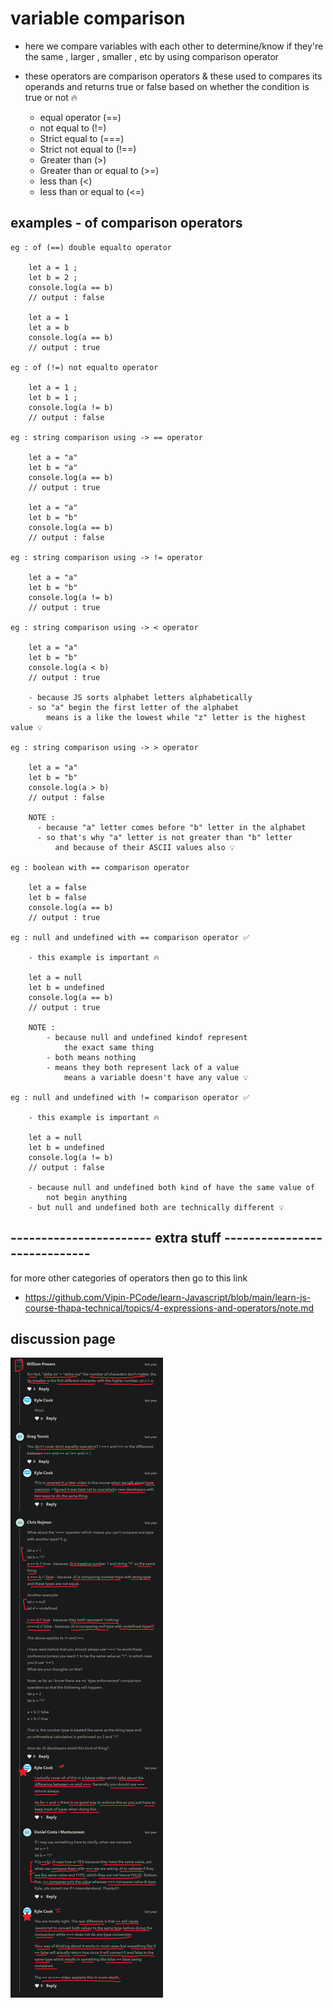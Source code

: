 # variable comparison

- here we compare variables with each other
    to determine/know if they're the same , larger , smaller , etc
    by using comparison operator

 - these operators are comparison operators
    & these used to compares its operands and returns true or false
    based on whether the condition is true or not 🔥

    - equal operator (==)
    - not equal to (!=)
    - Strict equal to (===)
    - Strict not equal to (!==)
    - Greater than (>)
    - Greater than or equal to (>=)
    - less than (<)
    - less than or equal to (<=)

## examples - of comparison operators

    eg : of (==) double equalto operator

        let a = 1 ;
        let b = 2 ;
        console.log(a == b)
        // output : false

        let a = 1 
        let a = b
        console.log(a == b)
        // output : true

    eg : of (!=) not equalto operator

        let a = 1 ; 
        let b = 1 ;
        console.log(a != b)
        // output : false 

    eg : string comparison using -> == operator

        let a = "a"
        let b = "a"
        console.log(a == b)
        // output : true

        let a = "a"
        let b = "b"
        console.log(a == b)
        // output : false

    eg : string comparison using -> != operator

        let a = "a"
        let b = "b"
        console.log(a != b)
        // output : true

    eg : string comparison using -> < operator

        let a = "a"
        let b = "b"
        console.log(a < b)
        // output : true

        - because JS sorts alphabet letters alphabetically 
        - so "a" begin the first letter of the alphabet
            means is a like the lowest while "z" letter is the highest value 💡

    eg : string comparison using -> > operator

        let a = "a"
        let b = "b"
        console.log(a > b)
        // output : false

        NOTE : 
          - because "a" letter comes before "b" letter in the alphabet
          - so that's why "a" letter is not greater than "b" letter
              and because of their ASCII values also 💡

    eg : boolean with == comparison operator

        let a = false
        let b = false
        console.log(a == b)
        // output : true

    eg : null and undefined with == comparison operator ✅

        - this example is important 🔥 

        let a = null
        let b = undefined
        console.log(a == b)
        // output : true

        NOTE : 
            - because null and undefined kindof represent 
                the exact same thing 
            - both means nothing
            - means they both represent lack of a value 
                means a variable doesn't have any value 💡

    eg : null and undefined with != comparison operator ✅

        - this example is important 🔥 

        let a = null
        let b = undefined
        console.log(a != b)
        // output : false

        - because null and undefined both kind of have the same value of 
            not begin anything 
        - but null and undefined both are technically different 💡

## ----------------------- extra stuff -----------------------------

for more other categories of operators then go to this link

- https://github.com/Vipin-PCode/learn-Javascript/blob/main/learn-js-course-thapa-technical/topics/4-expressions-and-operators/note.md 

## discussion page

![variable comparison](../../all-chats-pics-of-lectures/1-beginner-JS-course-chats-pics/13-variable-comparison.png "variable comparison")




